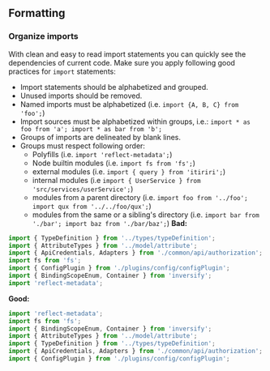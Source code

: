 ## Formatting
### Organize imports

With clean and easy to read import statements you can quickly see the dependencies of current code. Make sure you apply following good practices for `import` statements:

- Import statements should be alphabetized and grouped.
- Unused imports should be removed.
- Named imports must be alphabetized \(i.e. `import {A, B, C} from 'foo';`\)
- Import sources must be alphabetized within groups, i.e.: `import * as foo from 'a'; import * as bar from 'b';`
- Groups of imports are delineated by blank lines.
- Groups must respect following order:
  - Polyfills \(i.e. `import 'reflect-metadata';`\)
  - Node builtin modules \(i.e. `import fs from 'fs';`\)
  - external modules \(i.e. `import { query } from 'itiriri';`\)
  - internal modules \(i.e `import { UserService } from 'src/services/userService';`\)
  - modules from a parent directory \(i.e. `import foo from '../foo'; import qux from '../../foo/qux';`\)
  - modules from the same or a sibling's directory \(i.e. `import bar from './bar'; import baz from './bar/baz';`\)
**Bad:**
```ts
import { TypeDefinition } from '../types/typeDefinition';
import { AttributeTypes } from '../model/attribute';
import { ApiCredentials, Adapters } from './common/api/authorization';
import fs from 'fs';
import { ConfigPlugin } from './plugins/config/configPlugin';
import { BindingScopeEnum, Container } from 'inversify';
import 'reflect-metadata';
```
**Good:**
```ts
import 'reflect-metadata';
import fs from 'fs';
import { BindingScopeEnum, Container } from 'inversify';
import { AttributeTypes } from '../model/attribute';
import { TypeDefinition } from '../types/typeDefinition';
import { ApiCredentials, Adapters } from './common/api/authorization';
import { ConfigPlugin } from './plugins/config/configPlugin';
```
